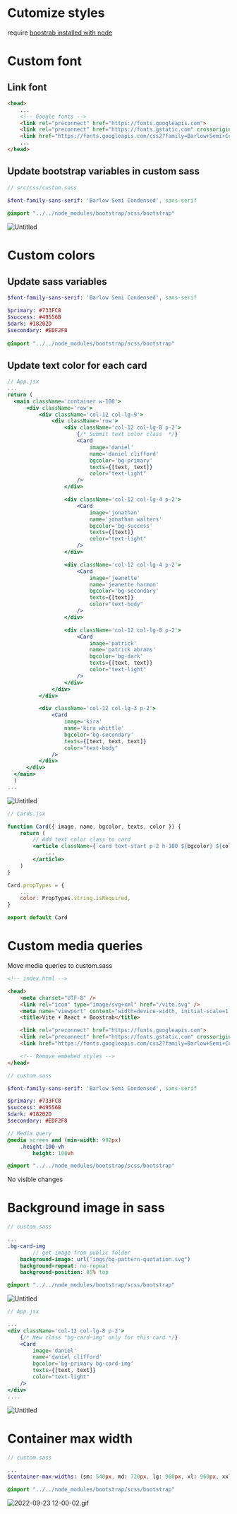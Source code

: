 # Cutomize styles

require [boostrab installed with node](Bootstrap%20in%20React%207d3f4caccce84e7c804daacb3d0b27ec.md)

# Custom font

## Link font

```html
<head>
    ...
    <!-- Google fonts -->
    <link rel="preconnect" href="https://fonts.googleapis.com">
    <link rel="preconnect" href="https://fonts.gstatic.com" crossorigin>
    <link href="https://fonts.googleapis.com/css2?family=Barlow+Semi+Condensed:wght@400;700&display=swap" rel="stylesheet">
    ...
</head>
```

## Update bootstrap variables in custom sass

```sass
// src/css/custom.sass

$font-family-sans-serif: 'Barlow Semi Condensed', sans-serif
    
@import "../../node_modules/bootstrap/scss/bootstrap"
```

![Untitled](Cutomize%20styles%20e687f4def35143f399fca1473a283055/Untitled.png)

# Custom colors

## Update sass variables

```sass
$font-family-sans-serif: 'Barlow Semi Condensed', sans-serif

$primary: #733FC8
$success: #49556B
$dark: #18202D
$secondary: #EDF2F8
    
@import "../../node_modules/bootstrap/scss/bootstrap"
```

## Update text color for each card

```jsx
// App.jsx
...
return (
  <main className='container w-100'>
      <div className='row'>
          <div className='col-12 col-lg-9'>
              <div className='row'>
                  <div className='col-12 col-lg-8 p-2'>
                      {/* Submit text color class  */}
                      <Card
                          image='daniel'
                          name='daniel clifford'
                          bgcolor='bg-primary'
                          texts={[text, text]}
                          color="text-light"
                      />
                  </div>

                  <div className='col-12 col-lg-4 p-2'>
                      <Card
                          image='jonathan'
                          name='jonathan walters'
                          bgcolor='bg-success'
                          texts={[text]}
                          color="text-light"
                      />
                  </div>

                  <div className='col-12 col-lg-4 p-2'>
                      <Card
                          image='jeanette'
                          name='jeanette harmon'
                          bgcolor='bg-secondary'
                          texts={[text]}
                          color="text-body"
                      />
                  </div>

                  <div className='col-12 col-lg-8 p-2'>
                      <Card
                          image='patrick'
                          name='patrick abrams'
                          bgcolor='bg-dark'
                          texts={[text, text]}
                          color="text-light"
                      />
                  </div>
              </div>
          </div>

          <div className='col-12 col-lg-3 p-2'>
              <Card
                  image='kira'
                  name='kira whittle'
                  bgcolor='bg-secondary'
                  texts={[text, text, text]}
                  color="text-body"
              />
          </div>
      </div>
  </main>
  )
...
```

![Untitled](Cutomize%20styles%20e687f4def35143f399fca1473a283055/Untitled%201.png)

```jsx
// Cards.jsx

function Card({ image, name, bgcolor, texts, color }) {
    return (
        // Add text color class to card
        <article className={`card text-start p-2 h-100 ${bgcolor} ${color}`}>
            ...
        </article>
    )
}

Card.propTypes = {
    ...
    color: PropTypes.string.isRequired,
}

export default Card
```

# Custom media queries

Move media queries to custom.sass

```html
<!-- index.html -->

<head>
    <meta charset="UTF-8" />
    <link rel="icon" type="image/svg+xml" href="/vite.svg" />
    <meta name="viewport" content="width=device-width, initial-scale=1.0" />
    <title>Vite + React + Boostrab</title>

    <link rel="preconnect" href="https://fonts.googleapis.com">
    <link rel="preconnect" href="https://fonts.gstatic.com" crossorigin>
    <link href="https://fonts.googleapis.com/css2?family=Barlow+Semi+Condensed:wght@400;700&display=swap" rel="stylesheet">

    <!-- Remove embebed styles -->
</head>
```

```sass
// custom.sass

$font-family-sans-serif: 'Barlow Semi Condensed', sans-serif

$primary: #733FC8
$success: #49556B
$dark: #18202D
$secondary: #EDF2F8

// Media query
@media screen and (min-width: 992px)
    .height-100-vh
        height: 100vh

@import "../../node_modules/bootstrap/scss/bootstrap"
```

No visible changes

# Background image in sass

```sass
// custom.sass

...
.bg-card-img
		// get image from public folder
    background-image: url("imgs/bg-pattern-quotation.svg")
    background-repeat: no-repeat
    background-position: 85% top

@import "../../node_modules/bootstrap/scss/bootstrap"
```

![Untitled](Cutomize%20styles%20e687f4def35143f399fca1473a283055/Untitled%202.png)

```jsx
// App.jsx

...
<div className='col-12 col-lg-8 p-2'>
    {/* New class "bg-card-img" only for this card */}
    <Card
        image='daniel'
        name='daniel clifford'
        bgcolor='bg-primary bg-card-img'
        texts={[text, text]}
        color="text-light"
    />
</div>
....
```

![Untitled](Cutomize%20styles%20e687f4def35143f399fca1473a283055/Untitled%203.png)

# Container max width

```sass
// custom.sass

...
$container-max-widths: (sm: 540px, md: 720px, lg: 960px, xl: 960px, xxl: 960px)

@import "../../node_modules/bootstrap/scss/bootstrap"
```

![2022-09-23 12-00-02.gif](Cutomize%20styles%20e687f4def35143f399fca1473a283055/2022-09-23_12-00-02.gif)